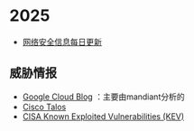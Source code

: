 # 2025

- [网络安全信息每日更新](https://github.com/tanjiti/sec_profile)


## 威胁情报
- [Google Cloud Blog](https://cloud.google.com/blog/topics/threat-intelligence) ：主要由mandiant分析的
- [Cisco Talos](https://blog.talosintelligence.com/)
- [CISA Known Exploited Vulnerabilities (KEV)](https://www.cisa.gov/known-exploited-vulnerabilities-catalog)

